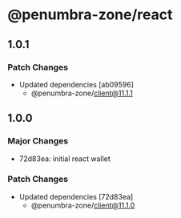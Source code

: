 # @penumbra-zone/react

## 1.0.1

### Patch Changes

- Updated dependencies [ab09596]
  - @penumbra-zone/client@11.1.1

## 1.0.0

### Major Changes

- 72d83ea: initial react wallet

### Patch Changes

- Updated dependencies [72d83ea]
  - @penumbra-zone/client@11.1.0
